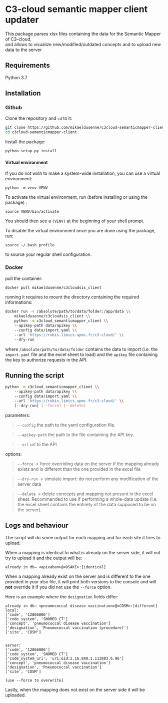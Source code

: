 # C3-cloud semantic mapper client updater

This package parses xlsx files containing the data for the Semantic Mapper of C3-cloud,  
and allows to visualize new/modified/outdated concepts and to upload new data to the server

## Requirements

Python 3.7

## Installation

### Github

Clone the repository and `cd` to it:

``` sh
git clone https://github.com/mikaeldusenne/c3cloud-semanticmapper-client
cd c3cloud-semanticmapper-client
```

Install the package:

```sh
python setup.py install
```

#### Virtual environment

If you do not wish to make a system-wide installation, you can use a virtual environment:

```
python -m venv VENV
```

To activate the virtual environment, run (before installing or using the package) :

```
source VENV/bin/activate
```

You should then see a `(VENV)` at the beginning of your shell prompt.

To disable the virtual environment once you are done using the package, run:

```
source ~/.bash_profile
```

to source your regular shell configuration.

### Docker

pull the container:

```sh
docker pull mikaeldusenne/c3cloudsis_client
```

running it requires to mount the directory containing the required informations:

```sh
docker run -v /absolute/path/to/data/folder:/app/data \\
    mikaeldusenne/c3cloudsis_client \\
	python -m c3cloud_semanticmapper_client \\
	--apikey-path data/apikey \\
	--config data/import.yaml \\
	--url 'https://rubis.limics.upmc.fr/c3-cloud/' \\
	--dry-run
```

where `/absolute/path/to/data/folder` contains the data to import (i.e. the `import.yaml` file and the excel sheet to load) and the `apikey` file containing the key to authorize requests in the API.
	
## Running the script


```sh
python -m c3cloud_semanticmapper_client \\
	--apikey-path data/apikey \\
	--config data/import.yaml \\
	--url 'https://rubis.limics.upmc.fr/c3-cloud/' \\
	[--dry-run] [--force] [--delete]
```

parameters:

> `--config` the path to the yaml configuration file.

> `--apikey-path` the path to the file containing the API key.

> `--url` url to the API

options:

> `--force` → force overriding data on the server if the mapping already exists and is different than the one provided in the excel file

> `--dry-run` → simulate import: do not perform any modification of the server data

> `--delete` → delete concepts and mapping not present in the excel sheet. Recommended to use if performing a whole-data update (i.e. the excel sheet contains the entirety of the data supposed to be on the server).



## Logs and behaviour

The script will do some output for each mapping and for each site it tries to upload.

When a mapping is identical to what is already on the server side, it will not try to upload it and the output will be:
```
already in db→ <apixaban>@<OSAKI>:[identical]
```

When a mapping already exist on the server and is different to the one provided in your xlsx file, it will print both versions to the console and will **not** override it if you did not use the `--force` option.

Here is an example where the `designation` fields differ:

```
already in db→ <pneumococcal disease vaccination>@<CDSM>:[different]
local:
['code', '12866006']
['code_system', 'SNOMED CT']
['concept', 'pneumococcal disease vaccination']
['designation', 'Pneumococcal vaccination (procedure)']
['site', 'CDSM']


server:
['code', '12866006']
['code_system', 'SNOMED CT']
['code_system_uri', 'uri:oid:2.16.840.1.113883.6.96']
['concept', 'pneumococcal disease vaccination']
['designation', 'Pneumococcal vaccination']
['site', 'CDSM']

[use --force to overwrite]
```

Lastly, when the mapping does not exist on the server side it will be uploaded.

